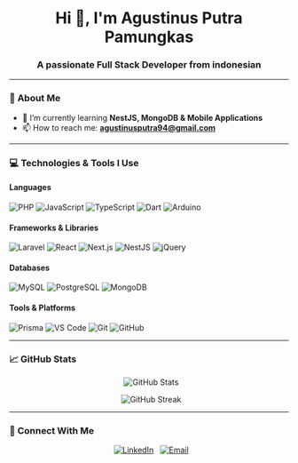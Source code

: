 <h1 align="center">Hi 👋, I'm Agustinus Putra Pamungkas</h1>
<h3 align="center">A passionate Full Stack Developer from indonesian</h3>

---

### 🌟 **About Me**

- 🌱 I’m currently learning **NestJS, MongoDB & Mobile Applications**
- 📫 How to reach me: **agustinusputra94@gmail.com**

---

### 💻 **Technologies & Tools I Use**

#### **Languages**
![PHP](https://img.shields.io/badge/PHP-777BB4?style=flat-square&logo=php&logoColor=white)
![JavaScript](https://img.shields.io/badge/JavaScript-323330?style=flat-square&logo=javascript&logoColor=F7DF1E)
![TypeScript](https://img.shields.io/badge/TypeScript-3178C6?style=flat-square&logo=typescript&logoColor=white)
![Dart](https://img.shields.io/badge/Dart-0175C2?style=flat-square&logo=dart&logoColor=white)
![Arduino](https://img.shields.io/badge/Arduino-00979D?style=flat-square&logo=arduino&logoColor=white)

#### **Frameworks & Libraries**
![Laravel](https://img.shields.io/badge/Laravel-FF2D20?style=flat-square&logo=laravel&logoColor=white)
![React](https://img.shields.io/badge/React-20232A?style=flat-square&logo=react&logoColor=61DAFB)
![Next.js](https://img.shields.io/badge/Next.js-000000?style=flat-square&logo=nextdotjs&logoColor=white)
![NestJS](https://img.shields.io/badge/NestJS-E0234E?style=flat-square&logo=nestjs&logoColor=white)
![jQuery](https://img.shields.io/badge/jQuery-0769AD?style=flat-square&logo=jquery&logoColor=white)

#### **Databases**
![MySQL](https://img.shields.io/badge/MySQL-00000F?style=flat-square&logo=mysql&logoColor=white)
![PostgreSQL](https://img.shields.io/badge/PostgreSQL-316192?style=flat-square&logo=postgresql&logoColor=white)
![MongoDB](https://img.shields.io/badge/MongoDB-47A248?style=flat-square&logo=mongodb&logoColor=white)

#### **Tools & Platforms**
![Prisma](https://img.shields.io/badge/Prisma-2D3748?style=flat-square&logo=prisma&logoColor=white)
![VS Code](https://img.shields.io/badge/VSCode-007ACC?style=flat-square&logo=visual-studio-code&logoColor=white)
![Git](https://img.shields.io/badge/Git-F05032?style=flat-square&logo=git&logoColor=white)
![GitHub](https://img.shields.io/badge/GitHub-181717?style=flat-square&logo=github&logoColor=white)

---

### 📈 **GitHub Stats**

<p align="center">
  <img src="https://github-readme-stats.vercel.app/api?username=ap-pamungkas&show_icons=true&theme=radical" alt="GitHub Stats">
</p>

<p align="center">
  <img src="https://github-readme-streak-stats.herokuapp.com/?user=ap-pamungkas&theme=radical" alt="GitHub Streak">
</p>

---

### 🔗 **Connect With Me**
<p align="center">
  <a href="https://www.linkedin.com/in/agustinus-putra-pemungkas-0b412427b/" target="_blank"><img alt="LinkedIn" src="https://img.shields.io/badge/LinkedIn-0A66C2?style=flat-square&logo=linkedin&logoColor=white"></a>
  <a href="mailto:agustinusputra94@gmail.com"><img alt="Email" src="https://img.shields.io/badge/Email-D14836?style=flat-square&logo=gmail&logoColor=white"></a>
</p>
